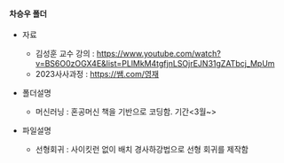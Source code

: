 #### 차승우 폴더

* 자료
  * 김성훈 교수 강의 : https://www.youtube.com/watch?v=BS6O0zOGX4E&list=PLlMkM4tgfjnLSOjrEJN31gZATbcj_MpUm
  * 2023사사과정 : https://쌤.com/영재

* 폴더설명
  * 머신러닝 : 혼공머신 책을 기반으로 코딩함.  기간<3월~>
 
* 파일설명
  * 선형회귀 : 사이킷런 없이 배치 경사하강법으로 선형 회귀를 제작함
